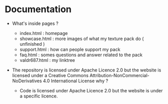 # Documentation

- What's inside pages ?
  - index.html : homepage
  - showcase.html : more images of what my texture pack do ( unfinished )
  - support.html : how can people support my pack
  - faq.html : somes questions and answer related to the pack
  - valdr687.html : my linktree

- The repository is licensed under Apache Licence 2.0 but the website is licensed under a Creative Commons Attribution-NonCommercial-NoDerivatives 4.0 International License why ?
  - Code is licensed under Apache Licence 2.0 but the website is under a specific licence.

